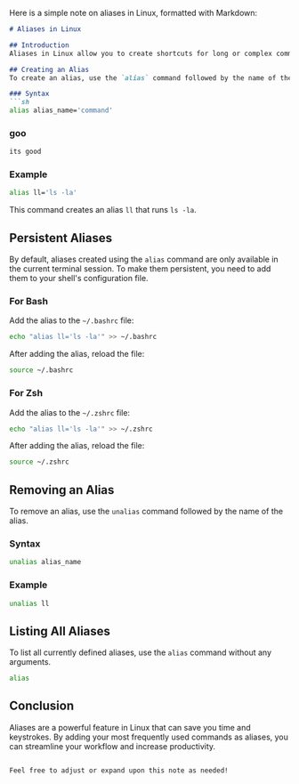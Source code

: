 Here is a simple note on aliases in Linux, formatted with Markdown:

```markdown
# Aliases in Linux

## Introduction
Aliases in Linux allow you to create shortcuts for long or complex commands, making them easier and quicker to execute.

## Creating an Alias
To create an alias, use the `alias` command followed by the name of the alias and the command you want it to represent.

### Syntax
```sh
alias alias_name='command'
```

### goo
```sh
its good 
```

### Example
```sh
alias ll='ls -la'
```
This command creates an alias `ll` that runs `ls -la`.

## Persistent Aliases
By default, aliases created using the `alias` command are only available in the current terminal session. To make them persistent, you need to add them to your shell's configuration file.

### For Bash
Add the alias to the `~/.bashrc` file:
```sh
echo "alias ll='ls -la'" >> ~/.bashrc
```
After adding the alias, reload the file:
```sh
source ~/.bashrc
```

### For Zsh
Add the alias to the `~/.zshrc` file:
```sh
echo "alias ll='ls -la'" >> ~/.zshrc
```
After adding the alias, reload the file:
```sh
source ~/.zshrc
```

## Removing an Alias
To remove an alias, use the `unalias` command followed by the name of the alias.

### Syntax
```sh
unalias alias_name
```

### Example
```sh
unalias ll
```

## Listing All Aliases
To list all currently defined aliases, use the `alias` command without any arguments.

```sh
alias
```

## Conclusion
Aliases are a powerful feature in Linux that can save you time and keystrokes. By adding your most frequently used commands as aliases, you can streamline your workflow and increase productivity.
```

Feel free to adjust or expand upon this note as needed!
